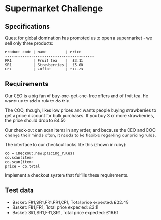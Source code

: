 # Supermarket Challenge

## Specifications

Quest for global domination has prompted us to open a supermarket - we sell only three products:

```
Product code | Name         | Price
-----------------------------------------
FR1          | Fruit tea    |  £3.11
SR1          | Strawberries |  £5.00
CF1          | Coffee       | £11.23
```

## Requirements

Our CEO is a big fan of buy-one-get-one-free offers and of fruit tea. He wants us to add a rule to do this.

The COO, though, likes low prices and wants people buying strawberries to get a price discount for bulk purchases. If you buy 3 or more strawberries, the price should drop to £4.50

Our check-out can scan items in any order, and because the CEO and COO change their minds often, it needs to be flexible regarding our pricing rules.

The interface to our checkout looks like this (shown in ruby):
```
co = Checkout.new(pricing_rules)
co.scan(item)
co.scan(item)
price = co.total
```

Implement a checkout system that fulfills these requirements.

## Test data

* Basket: FR1,SR1,FR1,FR1,CF1, Total price expected: £22.45
* Basket: FR1,FR1, Total price expected: £3.11
* Basket: SR1,SR1,FR1,SR1, Total price expected: £16.61
